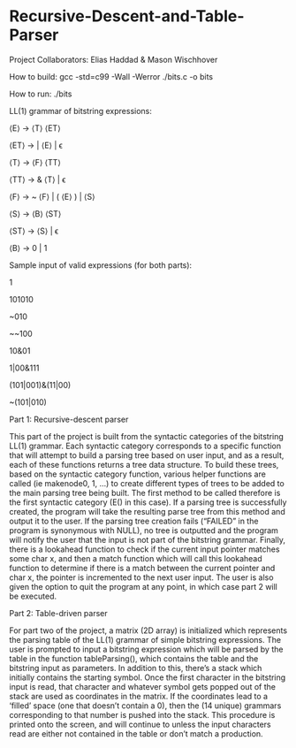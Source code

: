 # Recursive-Descent-and-Table-Parser
Project Collaborators: Elias Haddad & Mason Wischhover



How to build:
gcc -std=c99 -Wall -Werror ./bits.c -o bits

How to run:
./bits



LL(1) grammar of bitstring expressions:

⟨E⟩ → ⟨T⟩ ⟨ET⟩

⟨ET⟩ → | ⟨E⟩ | ϵ

⟨T⟩ → ⟨F⟩ ⟨TT⟩

⟨TT⟩ → & ⟨T⟩ | ϵ

⟨F⟩ → ~ ⟨F⟩ | ( ⟨E⟩ ) | ⟨S⟩

⟨S⟩ → ⟨B⟩ ⟨ST⟩

⟨ST⟩ → ⟨S⟩ | ϵ

⟨B⟩ → 0 | 1



Sample input of valid expressions (for both parts):

1

101010

~010

~~100

10&01

1|00&111

(101|001)&(11|00)

~(101|010)





Part 1: Recursive-descent parser

This part of the project is built from the syntactic categories of the bitstring LL(1) grammar. Each syntactic category corresponds to a specific function that will attempt to build a parsing tree based on user input, and as a result, each of these functions returns a tree data structure. To build these trees, based on the syntactic category function, various helper functions are called (ie makenode0, 1, …) to create different types of trees to be added to the main parsing tree being built. The first method to be called therefore is the first syntactic category (E() in this case). If a parsing tree is successfully created, the program will take the resulting parse tree from this method and output it to the user. If the parsing tree creation fails (“FAILED” in the program is synonymous with NULL), no tree is outputted and the program will notify the user that the input is not part of the bitstring grammar. Finally, there is a lookahead function to check if the current input pointer matches some char x, and then a match function which will call this lookahead function to determine if there is a match between the current pointer and char x, the pointer is incremented to the next user input. The user is also given the option to quit the program at any point, in which case part 2 will be executed.

Part 2: Table-driven parser

For part two of the project, a matrix (2D array) is initialized which represents the parsing table of the LL(1) grammar of simple bitstring expressions. The user is prompted to input a bitstring expression which will be parsed by the table in the function tableParsing(), which contains the table and the bitstring input as parameters. In addition to this, there’s a stack which initially contains the starting symbol. Once the first character in the bitstring input is read, that character and whatever symbol gets popped out of the stack are used as coordinates in the matrix. If the coordinates lead to a ‘filled’ space (one that doesn’t contain a 0), then the (14 unique) grammars corresponding to that number is pushed into the stack. This procedure is printed onto the screen, and will continue to unless the input characters read are either not contained in the table or don’t match a production. 
